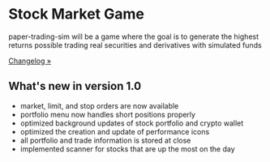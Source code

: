 # Stock Market Game
paper-trading-sim will be a game where the goal is to generate the highest returns possible trading real securities and derivatives with simulated funds

[Changelog »](https://github.com/KingRay171/paper-trading-sim/blob/main/CHANGELOG.rst)

What's new in version 1.0
-------------------------
- market, limit, and stop orders are now available
- portfolio menu now handles short positions properly
- optimized background updates of stock portfolio and crypto wallet
- optimized the creation and update of performance icons
- all portfolio and trade information is stored at close
- implemented scanner for stocks that are up the most on the day
